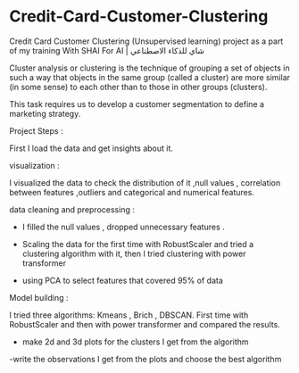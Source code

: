 # Credit-Card-Customer-Clustering
Credit Card Customer Clustering (Unsupervised learning) project as a part of my training With SHAI For AI | شاي للذكاء الاصطناعي



Cluster analysis or clustering is the technique of grouping a set of objects in such a way that objects in the same group (called a cluster) are more similar (in some sense) to each other than to those in other groups (clusters).



This task requires us to develop a customer segmentation to define a marketing strategy.



Project Steps : 

First I load the data and get insights about it. 

visualization :

I visualized the data to check the distribution of it ,null values , correlation between features ,outliers and categorical and numerical features. 

data cleaning and preprocessing : 

- I filled the null values , dropped unnecessary features .

- Scaling the data for the first time with RobustScaler and tried a clustering algorithm with it, then I tried clustering with power transformer 

- using PCA to select features that covered 95% of data 

Model building : 

I tried three algorithms: Kmeans , Brich , DBSCAN. First time with RobustScaler and then with power transformer and compared the results.

- make 2d and 3d plots for the clusters I get from the algorithm 

-write the observations I get from the plots and choose the best algorithm




